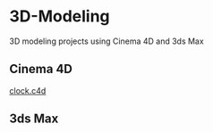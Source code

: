 # 3D-Modeling
3D modeling projects using Cinema 4D and 3ds Max

## Cinema 4D
[clock.c4d](C4D/Clock/clock.c4d)

## 3ds Max
